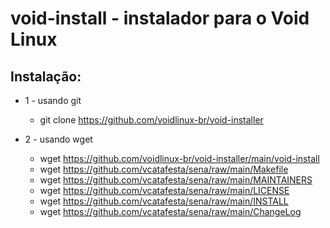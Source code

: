 # void-install - instalador para o Void Linux

## Instalação:

- 1 - usando git
	- git clone https://github.com/voidlinux-br/void-installer

- 2 - usando wget
	- wget https://github.com/voidlinux-br/void-installer/main/void-install
	- wget https://github.com/vcatafesta/sena/raw/main/Makefile
	- wget https://github.com/vcatafesta/sena/raw/main/MAINTAINERS
	- wget https://github.com/vcatafesta/sena/raw/main/LICENSE
	- wget https://github.com/vcatafesta/sena/raw/main/INSTALL
	- wget https://github.com/vcatafesta/sena/raw/main/ChangeLog

